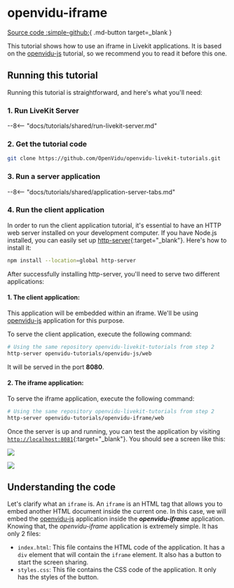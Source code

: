 # openvidu-iframe

[Source code :simple-github:](https://github.com/OpenVidu/openvidu-tutorials){ .md-button target=\_blank }

This tutorial shows how to use an iframe in Livekit applications. It is based on the [openvidu-js](../application-client/javascript.md) tutorial, so we recommend you to read it before this one.

## Running this tutorial

Running this tutorial is straightforward, and here's what you'll need:

### 1. Run LiveKit Server

--8<-- "docs/tutorials/shared/run-livekit-server.md"

### 2. Get the tutorial code

```bash
git clone https://github.com/OpenVidu/openvidu-livekit-tutorials.git
```

### 3. Run a server application

--8<-- "docs/tutorials/shared/application-server-tabs.md"

### 4. Run the client application

In order to run the client application tutorial, it's essential to have an HTTP web server installed on your development computer. If you have Node.js installed, you can easily set up [http-server](https://github.com/indexzero/http-server){:target="\_blank"}. Here's how to install it:

```bash
npm install --location=global http-server
```

After successfully installing http-server, you'll need to serve two different applications:

<h4>1. The client application:</h4>

This application will be embedded within an iframe. We'll be using [openvidu-js](../application-client/javascript.md) application for this purpose.

To serve the client application, execute the following command:

```bash
# Using the same repository openvidu-livekit-tutorials from step 2
http-server openvidu-tutorials/openvidu-js/web
```

It will be served in the port **8080**.

<h4>2. The iframe application:</h4>

To serve the iframe application, execute the following command:

```bash
# Using the same repository openvidu-livekit-tutorials from step 2
http-server openvidu-tutorials/openvidu-iframe/web
```

Once the server is up and running, you can test the application by visiting [`http://localhost:8081`](http://localhost:8081){:target="\_blank"}. You should see a screen like this:

<div class="grid-container">

<div class="grid-50"><p><a class="glightbox" href="../../../../assets/images/openvidu-iframe.png" data-type="image" data-width="100%" data-height="auto" data-desc-position="bottom"><img src="../../../../assets/images/openvidu-iframe.png" loading="lazy"/></a></p></div>

<div class="grid-50"><p><a class="glightbox" href="../../../../assets/images/openvidu-iframe2.png" data-type="image" data-width="100%" data-height="auto" data-desc-position="bottom"><img src="../../../../assets/images/openvidu-iframe2.png" loading="lazy"/></a></p></div>

</div>

## Understanding the code

Let's clarify what an `iframe` is. An `iframe` is an HTML tag that allows you to embed another HTML document inside the current one. In this case, we will embed the [openvidu-js](../application-client/javascript.md) application inside the _**openvidu-iframe**_ application. Knowing that, the _openvidu-iframe_ application is extremely simple. It has only 2 files:

- `index.html`: This file contains the HTML code of the application. It has a `div` element that will contain the `iframe` element. It also has a button to start the screen sharing.
- `styles.css`: This file contains the CSS code of the application. It only has the styles of the button.

